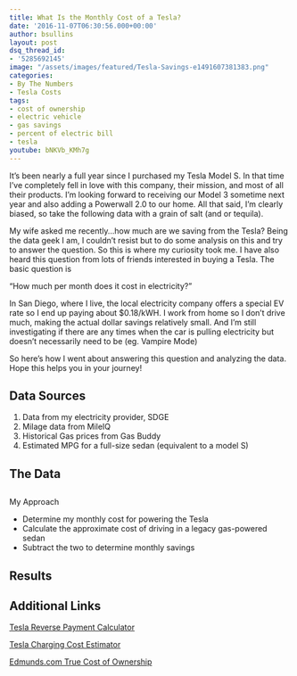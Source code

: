 ```yaml
---
title: What Is the Monthly Cost of a Tesla?
date: '2016-11-07T06:30:56.000+00:00'
author: bsullins
layout: post
dsq_thread_id:
- '5285692145'
image: "/assets/images/featured/Tesla-Savings-e1491607381383.png"
categories:
- By The Numbers
- Tesla Costs
tags:
- cost of ownership
- electric vehicle
- gas savings
- percent of electric bill
- tesla
youtube: bNKVb_KMh7g
---
```


It&#8217;s been nearly a full year since I purchased my Tesla Model S. In that time I&#8217;ve completely fell in love with this company, their mission, and most of all their products. I&#8217;m looking forward to receiving our Model 3 sometime next year and also adding a Powerwall 2.0 to our home. All that said, I&#8217;m clearly biased, so take the following data with a grain of salt (and or tequila).

My wife asked me recently&#8230;how much are we saving from the Tesla? Being the data geek I am, I couldn&#8217;t resist but to do some analysis on this and try to answer the question. So this is where my curiosity took me. I have also heard this question from lots of friends interested in buying a Tesla. The basic question is

&#8220;How much per month does it cost in electricity?&#8221;

In San Diego, where I live, the local electricity company offers a special EV rate so I end up paying about $0.18/kWH. I work from home so I don&#8217;t drive much, making the actual dollar savings relatively small. And I&#8217;m still investigating if there are any times when the car is pulling electricity but doesn&#8217;t necessarily need to be (eg. Vampire Mode)

So here&#8217;s how I went about answering this question and analyzing the data. Hope this helps you in your journey!

## Data Sources

  1. Data from my electricity provider, SDGE
  2. Milage data from MileIQ
  3. Historical Gas prices from Gas Buddy
  4. Estimated MPG for a full-size sedan (equivalent to a model S)

## The Data

##

My Approach

  * Determine my monthly cost for powering the Tesla
  * Calculate the approximate cost of driving in a legacy gas-powered sedan
  * Subtract the two to determine monthly savings

## Results



## Additional Links

<a href="https://www.tesla.com/support/reverse-payment-calculator" target="_blank">Tesla Reverse Payment Calculator</a>

<a href="https://www.tesla.com/models-charging/#/basics" target="_blank">Tesla Charging Cost Estimator</a>

<a href="http://www.edmunds.com/mercedesbenz/s-class/2017/st-401664645/cost-to-own/" target="_blank">Edmunds.com True Cost of Ownership</a>
